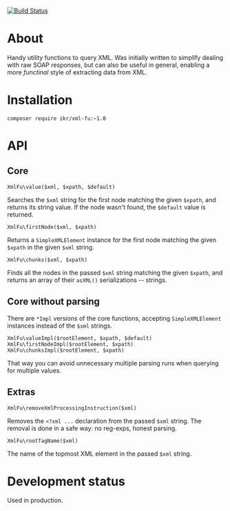 [![Build Status](https://travis-ci.org/ikr/xml-fu.svg?branch=master)](https://travis-ci.org/ikr/xml-fu)

# About

Handy utility functions to query XML. Was initially written to simplify dealing with raw SOAP
responses, but can also be useful in general, enabling a more _functinal_ style of extracting data
from XML.

# Installation

    composer require ikr/xml-fu:~1.0

# API

## Core

    XmlFu\value($xml, $xpath, $default)

Searches the `$xml` string for the first node matching the given `$xpath`, and returns its string
value. If the node wasn't found, the `$default` value is returned.

    XmlFu\firstNode($xml, $xpath)

Returns a `SimpleXMLElement` instance for the first node matching the given `$xpath` in the given
`$xml` string.

    XmlFu\chunks($xml, $xpath)

Finds all the nodes in the passed `$xml` string matching the given `$xpath`, and returns an array of
their `asXML()` serializations -- strings.

## Core without parsing

There are `*Impl` versions of the core functions, accepting `SimpleXMLElement` instances instead of
the `$xml` strings.

    XmlFu\valueImpl($rootElement, $xpath, $default)
    XmlFu\firstNodeImpl($rootElement, $xpath)
    XmlFu\chunksImpl($rootElement, $xpath)

That way you can avoid unnecessary multiple parsing runs when querying for multiple values.
    
## Extras

    XmlFu\removeXmlProcessingInstruction($xml)

Removes the `<?xml ...` declaration from the passed `$xml` string. The removal is done in a safe
way: no reg-exps, honest parsing.

    XmlFu\rootTagName($xml)

The name of the topmost XML element in the passed `$xml` string.

# Development status

Used in production.
